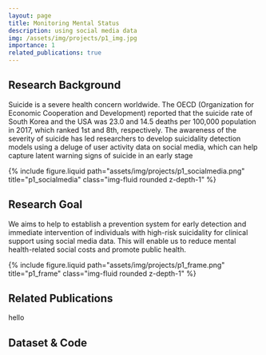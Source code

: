 ```yaml
---
layout: page
title: Monitoring Mental Status
description: using social media data 
img: /assets/img/projects/p1_img.jpg
importance: 1
related_publications: true
---
```


## Research Background
Suicide is a severe health concern worldwide. The OECD (Organization for Economic Cooperation and Development) reported that the suicide rate of South Korea and the USA was 23.0 and 14.5 deaths per 100,000 population in 2017, which ranked 1st and 8th, respectively.
The awareness of the severity of suicide has led researchers to develop suicidality detection models using a deluge of user activity data on social media, which can help capture latent warning signs of suicide in an early stage

{% include figure.liquid path="assets/img/projects/p1_socialmedia.png" title="p1_socialmedia" class="img-fluid rounded z-depth-1" %}

## Research Goal
We aims to help to establish a prevention system for early detection and immediate intervention of individuals with high-risk suicidality for clinical support using social media data. This will enable us to reduce mental health-related social costs and promote public health.

{% include figure.liquid path="assets/img/projects/p1_frame.png" title="p1_frame" class="img-fluid rounded z-depth-1" %}


## Related Publications

hello 

## Dataset & Code
